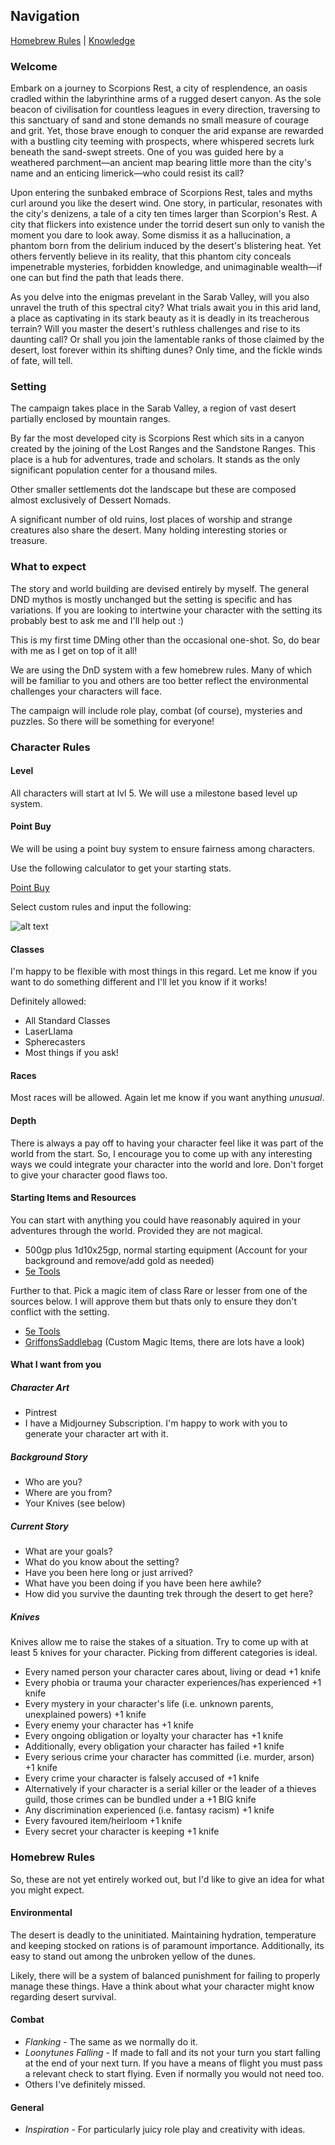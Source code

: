 ## Navigation
[Homebrew Rules](https://jaydickson02.github.io/desertmirage/rules) | [Knowledge](https://jaydickson02.github.io/desertmirage/knowledge)

### Welcome

Embark on a journey to Scorpions Rest, a city of resplendence, an oasis cradled within the labyrinthine arms of a rugged desert canyon. As the sole beacon of civilisation for countless leagues in every direction, traversing to this sanctuary of sand and stone demands no small measure of courage and grit. Yet, those brave enough to conquer the arid expanse are rewarded with a bustling city teeming with prospects, where whispered secrets lurk beneath the sand-swept streets. One of you was guided here by a weathered parchment—an ancient map bearing little more than the city's name and an enticing limerick—who could resist its call? 

Upon entering the sunbaked embrace of Scorpions Rest, tales and myths curl around you like the desert wind. One story, in particular, resonates with the city's denizens, a tale of a city ten times larger than Scorpion's Rest. A city that flickers into existence under the torrid desert sun only to vanish the moment you dare to look away. Some dismiss it as a hallucination, a phantom born from the delirium induced by the desert's blistering heat. Yet others fervently believe in its reality, that this phantom city conceals impenetrable mysteries, forbidden knowledge, and unimaginable wealth—if one can but find the path that leads there. 

As you delve into the enigmas prevelant in the Sarab Valley, will you also unravel the truth of this spectral city? What trials await you in this arid land, a place as captivating in its stark beauty as it is deadly in its treacherous terrain? Will you master the desert's ruthless challenges and rise to its daunting call? Or shall you join the lamentable ranks of those claimed by the desert, lost forever within its shifting dunes? Only time, and the fickle winds of fate, will tell.

### Setting

The campaign takes place in the Sarab Valley, a region of vast desert partially enclosed by mountain ranges. 

By far the most developed city is Scorpions Rest which sits in a canyon created by the joining of the Lost Ranges and the Sandstone Ranges. This place is a hub for adventures, trade and scholars. It stands as the only significant population center for a thousand miles. 

Other smaller settlements dot the landscape but these are composed almost exclusively of Dessert Nomads.

A significant number of old ruins, lost places of worship and strange creatures also share the desert. Many holding interesting stories or treasure.

### What to expect

The story and world building are devised entirely by myself. The general DND mythos is mostly unchanged but the setting is specific and has variations. If you are looking to intertwine your character with the setting its probably best to ask me and I'll help out :)

This is my first time DMing other than the occasional one-shot. So, do bear with me as I get on top of it all!

We are using the DnD system with a few homebrew rules. Many of which will be familiar to you and others are too better reflect the environmental challenges your characters will face.

The campaign will include role play, combat (of course), mysteries and puzzles. So there will be something for everyone!

### Character Rules

#### Level
All characters will start at lvl 5. We will use a milestone based level up system.

#### Point Buy
We will be using a point buy system to ensure fairness among characters.

Use the following calculator to get your starting stats.

[Point Buy](https://chicken-dinner.com/5e/5e-point-buy.html)

Select custom rules and input the following:

![alt text](https://cdn.discordapp.com/attachments/982267203149791235/1181998312979706019/image.png?ex=65b13d36&is=659ec836&hm=92d0d785054905936f8931a27bcf5256ac37719fa7a88f38df1760e53c38b2b7&)


#### Classes
I'm happy to be flexible with most things in this regard. Let me know if you want to do something different and I'll let you know if it works!

Definitely allowed:
- All Standard Classes
- LaserLlama
- Spherecasters
- Most things if you ask!

#### Races
Most races will be allowed. Again let me know if you want anything *unusual*.

#### Depth
There is always a pay off to having your character feel like it was part of the world from the start. So, I encourage you to come up with any interesting ways we could integrate your character into the world and lore. Don't forget to give your character good flaws too.

#### Starting Items and Resources
You can start with anything you could have reasonably aquired in your adventures through the world. Provided they are not magical.

* 500gp plus 1d10x25gp, normal starting equipment (Account for your background and remove/add gold as needed)
* [5e Tools](https://5e.tools/items.html#abacus_phb)

Further to that. Pick a magic item of class Rare or lesser from one of the sources below. I will approve them but thats only to ensure they don't conflict with the setting.

* [5e Tools](https://5e.tools/items.html#abacus_phb)
* [GriffonsSaddlebag](https://www.reddit.com/r/TheGriffonsSaddlebag/) (Custom Magic Items, there are lots have a look)

#### What I want from you

##### Character Art
* Pintrest
* I have a Midjourney Subscription. I'm happy to work with you to generate your character art with it.

##### Background Story
* Who are you?
* Where are you from?
* Your Knives (see below)

##### Current Story
* What are your goals?
* What do you know about the setting?
* Have you been here long or just arrived?
* What have you been doing if you have been here awhile?
* How did you survive the daunting trek through the desert to get here?

##### Knives
Knives allow me to raise the stakes of a situation. Try to come up with at least 5 knives for your character. Picking from different categories is ideal.  

* Every named person your character cares about, living or dead +1 knife
* Every phobia or trauma your character experiences/has experienced +1 knife 
* Every mystery in your character's life (i.e. unknown parents, unexplained powers) +1 knife 
* Every enemy your character has +1 knife 
* Every ongoing obligation or loyalty your character has +1 knife 
* Additionally, every obligation your character has failed +1 knife 
* Every serious crime your character has committed (i.e. murder, arson) +1 knife 
* Every crime your character is falsely accused of +1 knife 
* Alternatively if your character is a serial killer or the leader of a thieves guild, those crimes can be bundled under a +1 BIG knife 
* Any discrimination experienced (i.e. fantasy racism) +1 knife
* Every favoured item/heirloom +1 knife 
* Every secret your character is keeping +1 knife
  
### Homebrew Rules
So, these are not yet entirely worked out, but I'd like to give an idea for what you might expect.

#### Environmental
The desert is deadly to the uninitiated. Maintaining hydration, temperature and keeping stocked on rations is of paramount importance. Additionally, its easy to stand out among the unbroken yellow of the dunes.

Likely, there will be a system of balanced punishment for failing to properly manage these things. Have a think about what your character might know regarding desert survival.

#### Combat
* *Flanking* - The same as we normally do it.
* *Loonytunes Falling* - If made to fall and its not your turn you start falling at the end of your next turn. If you have a means of flight you must pass a relevant check to start flying. Even if normally you would not need too.
* Others I've definitely missed.

#### General
* *Inspiration* - For particularly juicy role play and creativity with ideas.
